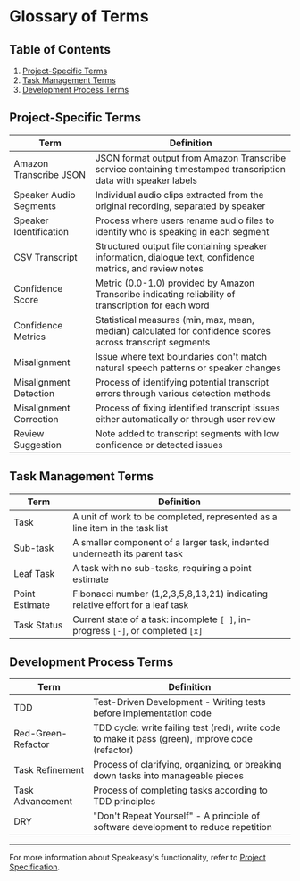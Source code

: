 # Glossary of Terms

## Table of Contents
1. [Project-Specific Terms](#project-specific-terms)
2. [Task Management Terms](#task-management-terms)
3. [Development Process Terms](#development-process-terms)

## Project-Specific Terms

| Term                    | Definition                                                                                                      |
|-------------------------|-----------------------------------------------------------------------------------------------------------------|
| Amazon Transcribe JSON  | JSON format output from Amazon Transcribe service containing timestamped transcription data with speaker labels |
| Speaker Audio Segments  | Individual audio clips extracted from the original recording, separated by speaker                              |
| Speaker Identification  | Process where users rename audio files to identify who is speaking in each segment                              |
| CSV Transcript          | Structured output file containing speaker information, dialogue text, confidence metrics, and review notes      |
| Confidence Score        | Metric (0.0-1.0) provided by Amazon Transcribe indicating reliability of transcription for each word            |
| Confidence Metrics      | Statistical measures (min, max, mean, median) calculated for confidence scores across transcript segments       |
| Misalignment            | Issue where text boundaries don't match natural speech patterns or speaker changes                              |
| Misalignment Detection  | Process of identifying potential transcript errors through various detection methods                            |
| Misalignment Correction | Process of fixing identified transcript issues either automatically or through user review                      |
| Review Suggestion       | Note added to transcript segments with low confidence or detected issues                                        |

## Task Management Terms

| Term           | Definition                                                                       |
|----------------|----------------------------------------------------------------------------------|
| Task           | A unit of work to be completed, represented as a line item in the task list      |
| Sub-task       | A smaller component of a larger task, indented underneath its parent task        |
| Leaf Task      | A task with no sub-tasks, requiring a point estimate                             |
| Point Estimate | Fibonacci number (1,2,3,5,8,13,21) indicating relative effort for a leaf task    |
| Task Status    | Current state of a task: incomplete `[ ]`, in-progress `[-]`, or completed `[x]` |

## Development Process Terms

| Term               | Definition                                                                                       |
|--------------------|--------------------------------------------------------------------------------------------------|
| TDD                | Test-Driven Development - Writing tests before implementation code                               |
| Red-Green-Refactor | TDD cycle: write failing test (red), write code to make it pass (green), improve code (refactor) |
| Task Refinement    | Process of clarifying, organizing, or breaking down tasks into manageable pieces                 |
| Task Advancement   | Process of completing tasks according to TDD principles                                          |
| DRY                | "Don't Repeat Yourself" - A principle of software development to reduce repetition               |

---

For more information about Speakeasy's functionality, refer to [Project Specification](../specification.md).
